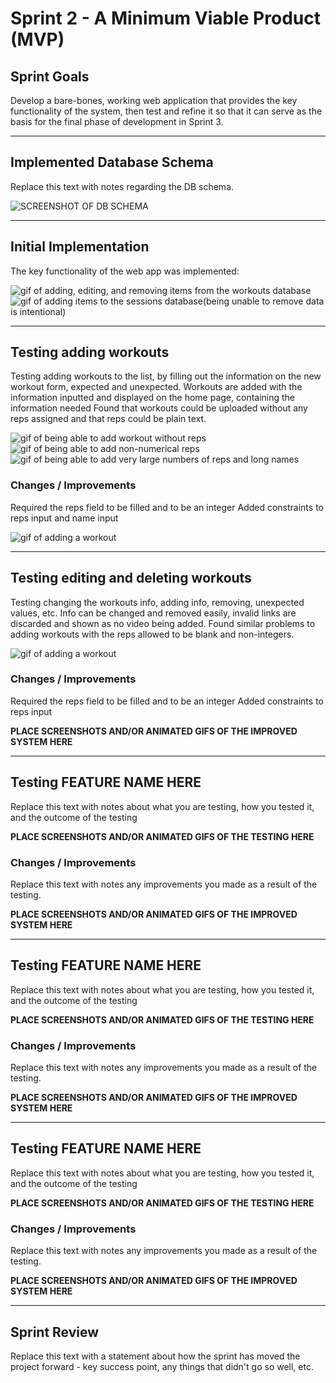 # Sprint 2 - A Minimum Viable Product (MVP)


## Sprint Goals

Develop a bare-bones, working web application that provides the key functionality of the system, then test and refine it so that it can serve as the basis for the final phase of development in Sprint 3.


---

## Implemented Database Schema

Replace this text with notes regarding the DB schema.

![SCREENSHOT OF DB SCHEMA](screenshots/db_sessions.png)


---

## Initial Implementation

The key functionality of the web app was implemented:

![gif of adding, editing, and removing items from the workouts database](screenshots/add-and-edit.gif)
![gif of adding items to the sessions database(being unable to remove data is intentional)](screenshots/add-and-edit.gif)

---

## Testing adding workouts 

Testing adding workouts to the list, by filling out the information on the new workout form, expected and unexpected. Workouts are added with the information inputted and displayed on the home page, containing the information needed Found that workouts could be uploaded without any reps assigned and that reps could be plain text.

![gif of being able to add workout without reps](screenshots/Add-test-1.gif)
![gif of being able to add non-numerical reps](screenshots/Add-test-1.1.gif)
![gif of being able to add very large numbers of reps and long names](screenshots/Add-test-1.2.gif)

### Changes / Improvements

Required the reps field to be filled and to be an integer
Added constraints to reps input and name input

![gif of adding a workout](screenshots/Add-test-2.gif)


---

## Testing editing and deleting workouts

Testing changing the workouts info, adding info, removing, unexpected values, etc. Info can be changed and removed easily, invalid links are discarded and shown as no video being added. Found similar problems to adding workouts with the reps allowed to be blank and non-integers.

![gif of adding a workout](screenshots/edit-test-1.gif)

### Changes / Improvements

Required the reps field to be filled and to be an integer
Added constraints to reps input 

**PLACE SCREENSHOTS AND/OR ANIMATED GIFS OF THE IMPROVED SYSTEM HERE**


---

## Testing FEATURE NAME HERE

Replace this text with notes about what you are testing, how you tested it, and the outcome of the testing

**PLACE SCREENSHOTS AND/OR ANIMATED GIFS OF THE TESTING HERE**

### Changes / Improvements

Replace this text with notes any improvements you made as a result of the testing.

**PLACE SCREENSHOTS AND/OR ANIMATED GIFS OF THE IMPROVED SYSTEM HERE**


---

## Testing FEATURE NAME HERE

Replace this text with notes about what you are testing, how you tested it, and the outcome of the testing

**PLACE SCREENSHOTS AND/OR ANIMATED GIFS OF THE TESTING HERE**

### Changes / Improvements

Replace this text with notes any improvements you made as a result of the testing.

**PLACE SCREENSHOTS AND/OR ANIMATED GIFS OF THE IMPROVED SYSTEM HERE**


---

## Testing FEATURE NAME HERE

Replace this text with notes about what you are testing, how you tested it, and the outcome of the testing

**PLACE SCREENSHOTS AND/OR ANIMATED GIFS OF THE TESTING HERE**

### Changes / Improvements

Replace this text with notes any improvements you made as a result of the testing.

**PLACE SCREENSHOTS AND/OR ANIMATED GIFS OF THE IMPROVED SYSTEM HERE**


---

## Sprint Review

Replace this text with a statement about how the sprint has moved the project forward - key success point, any things that didn't go so well, etc.

